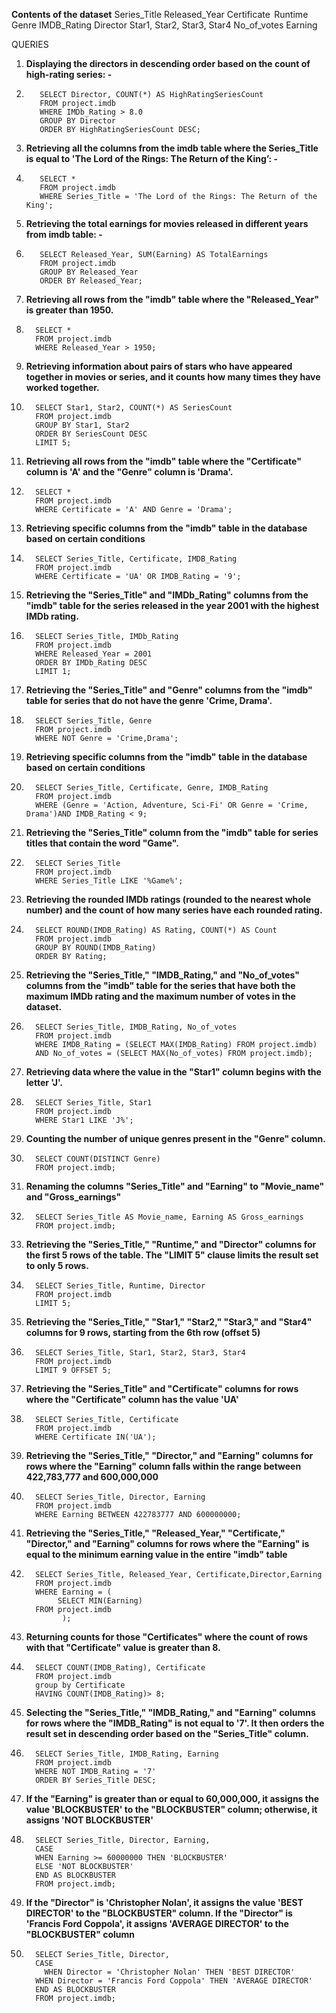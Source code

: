 **Contents of the dataset** 
Series_Title 
Released_Year 
Certificate  
Runtime 
Genre 
IMDB_Rating 
Director 
Star1, Star2, Star3, Star4 
No_of_votes 
Earning 

QUERIES  
1.   **Displaying the directors in descending order based on the count of high-rating series: -**
2.   
          SELECT Director, COUNT(*) AS HighRatingSeriesCount 
          FROM project.imdb 
          WHERE IMDb_Rating > 8.0 
          GROUP BY Director 
          ORDER BY HighRatingSeriesCount DESC;
     
4.   **Retrieving all the columns from the imdb table where the Series_Title is equal to 'The Lord of the Rings: The Return of the King’: -**
5.   
          SELECT *  
          FROM project.imdb 
          WHERE Series_Title = 'The Lord of the Rings: The Return of the King';

7.   **Retrieving the total earnings for movies released in different years from imdb table: -**
8.   
          SELECT Released_Year, SUM(Earning) AS TotalEarnings 
          FROM project.imdb 
          GROUP BY Released_Year 
          ORDER BY Released_Year;
     
10.   **Retrieving all rows from the "imdb" table where the "Released_Year" is greater than 1950.**
11.   
          SELECT * 
          FROM project.imdb 
          WHERE Released_Year > 1950;
      
13.   **Retrieving information about pairs of stars who have appeared together in movies or series, and it counts how many times they have worked together.**
14.    
          SELECT Star1, Star2, COUNT(*) AS SeriesCount 
          FROM project.imdb 
          GROUP BY Star1, Star2 
          ORDER BY SeriesCount DESC 
          LIMIT 5;
   
16.   **Retrieving all rows from the "imdb" table where the "Certificate" column is 'A' and the "Genre" column is 'Drama'.**
17.   
          SELECT * 
          FROM project.imdb 
          WHERE Certificate = 'A' AND Genre = 'Drama';
      
19.   **Retrieving specific columns from the "imdb" table in the database based on certain conditions**
20.         
          SELECT Series_Title, Certificate, IMDB_Rating 
          FROM project.imdb 
          WHERE Certificate = 'UA' OR IMDB_Rating = '9';
        
22.   **Retrieving the "Series_Title" and "IMDb_Rating" columns from the "imdb" table for the series released in the year 2001 with the highest IMDb rating.**
23.   
          SELECT Series_Title, IMDb_Rating 
          FROM project.imdb 
          WHERE Released_Year = 2001 
          ORDER BY IMDb_Rating DESC 
          LIMIT 1;
      
25.    **Retrieving the "Series_Title" and "Genre" columns from the "imdb" table for series that do not have the genre 'Crime, Drama'.**
26.
          SELECT Series_Title, Genre 
          FROM project.imdb 
          WHERE NOT Genre = 'Crime,Drama';
   
28.   **Retrieving specific columns from the "imdb" table in the database based on certain conditions**
29.   
          SELECT Series_Title, Certificate, Genre, IMDB_Rating 
          FROM project.imdb 
          WHERE (Genre = 'Action, Adventure, Sci-Fi' OR Genre = 'Crime, Drama')AND IMDB_Rating < 9;
      
31.   **Retrieving the "Series_Title" column from the "imdb" table for series titles that contain the word "Game".**
32.   
          SELECT Series_Title 
          FROM project.imdb 
          WHERE Series_Title LIKE '%Game%';
      
12.   **Retrieving the rounded IMDb ratings (rounded to the nearest whole number) and the count of how many series have each rounded rating.**
13.    
          SELECT ROUND(IMDB_Rating) AS Rating, COUNT(*) AS Count 
          FROM project.imdb 
          GROUP BY ROUND(IMDB_Rating) 
          ORDER BY Rating;
    
15.   **Retrieving the "Series_Title," "IMDB_Rating," and "No_of_votes" columns from the "imdb" table for the series that have both the maximum IMDb rating and the maximum number of votes in the dataset.**
16.   
          SELECT Series_Title, IMDB_Rating, No_of_votes 
          FROM project.imdb 
          WHERE IMDB_Rating = (SELECT MAX(IMDB_Rating) FROM project.imdb) 
          AND No_of_votes = (SELECT MAX(No_of_votes) FROM project.imdb);
      
18.   **Retrieving data where the value in the "Star1" column begins with the letter 'J'.**
19.    
          SELECT Series_Title, Star1 
          FROM project.imdb 
          WHERE Star1 LIKE 'J%';
   
21.   **Counting the number of unique genres present in the "Genre" column.**
22.    
          SELECT COUNT(DISTINCT Genre) 
          FROM project.imdb;
   
24.   **Renaming the columns "Series_Title" and "Earning" to "Movie_name" and "Gross_earnings"**
25.    
          SELECT Series_Title AS Movie_name, Earning AS Gross_earnings 
          FROM project.imdb;
   
27.   **Retrieving the "Series_Title," "Runtime," and "Director" columns for the first 5 rows of the table. The "LIMIT 5" clause limits the result set to only 5 rows.**
28.    
          SELECT Series_Title, Runtime, Director 
          FROM project.imdb 
          LIMIT 5;
   
30.   **Retrieving the "Series_Title," "Star1," "Star2," "Star3," and "Star4" columns for 9 rows, starting from the 6th row (offset 5)**
31.    
          SELECT Series_Title, Star1, Star2, Star3, Star4 
          FROM project.imdb 
          LIMIT 9 OFFSET 5;
   
33.   **Retrieving the "Series_Title" and "Certificate" columns for rows where the "Certificate" column has the value 'UA'**
34.    
          SELECT Series_Title, Certificate 
          FROM project.imdb 
          WHERE Certificate IN('UA');
   
36.   **Retrieving the "Series_Title," "Director," and "Earning" columns for rows where the "Earning" column falls within the range between 422,783,777 and 600,000,000**
37.     
          SELECT Series_Title, Director, Earning 
          FROM project.imdb 
          WHERE Earning BETWEEN 422783777 AND 600000000;
      
38.  **Retrieving the "Series_Title," "Released_Year," "Certificate," "Director," and "Earning" columns for rows where the "Earning" is equal to the minimum earning value in the entire "imdb" table**
39.   
          SELECT Series_Title, Released_Year, Certificate,Director,Earning 
          FROM project.imdb 
          WHERE Earning = ( 
               SELECT MIN(Earning) 
          FROM project.imdb 
                );
      
40.  **Returning counts for those "Certificates" where the count of rows with that "Certificate" value is greater than 8.**
41.   
          SELECT COUNT(IMDB_Rating), Certificate 
          FROM project.imdb 
          group by Certificate 
          HAVING COUNT(IMDB_Rating)> 8;
      
42.  **Selecting the "Series_Title," "IMDB_Rating," and "Earning" columns for rows where the "IMDB_Rating" is not equal to '7'. It then orders the result set in descending order based on the "Series_Title" column.**
43.   
          SELECT Series_Title, IMDB_Rating, Earning 
          FROM project.imdb 
          WHERE NOT IMDB_Rating = '7' 
          ORDER BY Series_Title DESC;
      
44.  **If the "Earning" is greater than or equal to 60,000,000, it assigns the value 'BLOCKBUSTER' to the "BLOCKBUSTER" column; otherwise, it assigns 'NOT BLOCKBUSTER'**
45.  
          SELECT Series_Title, Director, Earning, 
          CASE  
          WHEN Earning >= 60000000 THEN 'BLOCKBUSTER' 
          ELSE 'NOT BLOCKBUSTER' 
          END AS BLOCKBUSTER 
          FROM project.imdb;
      
46.   **If the "Director" is 'Christopher Nolan', it assigns the value 'BEST DIRECTOR' to the "BLOCKBUSTER" column. If the "Director" is 'Francis Ford Coppola', it assigns 'AVERAGE DIRECTOR' to the "BLOCKBUSTER" column**
47.   
          SELECT Series_Title, Director, 
          CASE  
        	WHEN Director = 'Christopher Nolan' THEN 'BEST DIRECTOR' 
          WHEN Director = 'Francis Ford Coppola' THEN 'AVERAGE DIRECTOR' 
          END AS BLOCKBUSTER 
          FROM project.imdb; 

 

 

 

 

 

 

 

 

 

 

 

 

 

 

 

 

 

 

 

 
